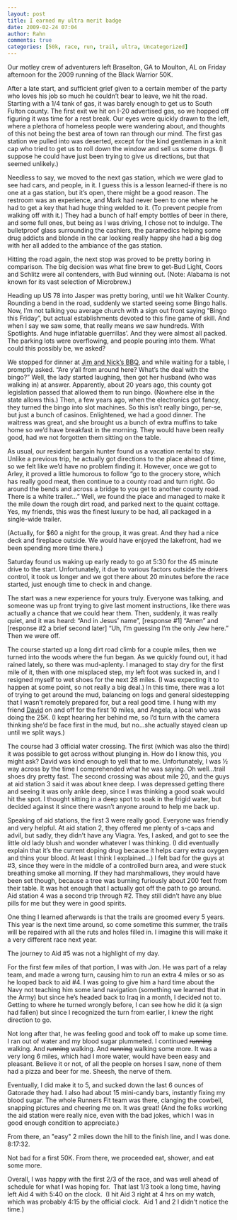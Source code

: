 ```yaml
---
layout: post
title: I earned my ultra merit badge
date: 2009-02-24 07:04
author: Rahn
comments: true
categories: [50k, race, run, trail, ultra, Uncategorized]
---
```

Our motley crew of adventurers left Braselton, GA to Moulton, AL on Friday afternoon for the 2009 running of the Black Warrior 50K.

After a late start, and sufficient grief given to a certain member of the party who loves his job so much he couldn’t bear to leave, we hit the road. Starting with a 1/4 tank of gas, it was barely enough to get us to South Fulton county. The first exit we hit on I-20 advertised gas, so we hopped off figuring it was time for a rest break. Our eyes were quickly drawn to the left, where a plethora of homeless people were wandering about, and thoughts of this not being the best area of town ran through our mind. The first gas station we pulled into was deserted, except for the kind gentleman in a knit cap who tried to get us to roll down the window and sell us some drugs. (I suppose he could have just been trying to give us directions, but that seemed unlikely.)

Needless to say, we moved to the next gas station, which we were glad to see had cars, and people, in it. I guess this is a lesson learned-if there is no one at a gas station, but it’s open, there might be a good reason. The restroom was an experience, and Mark had never been to one where he had to get a key that had huge thing welded to it. (To prevent people from walking off with it.) They had a bunch of half empty bottles of beer in there, and some full ones, but being as I was driving, I chose not to indulge. The bulletproof glass surrounding the cashiers, the paramedics helping some drug addicts and blonde in the car looking really happy she had a big dog with her all added to the ambiance of the gas station.

Hitting the road again, the next stop was proved to be pretty boring in comparison. The big decision was what fine brew to get-Bud Light, Coors and Schlitz were all contenders, with Bud winning out. (Note: Alabama is not known for its vast selection of Microbrew.)

Heading up US 78 into Jasper was pretty boring, until we hit Walker County. Rounding a bend in the road, suddenly we started seeing some Bingo halls. Now, I’m not talking you average church with a sign out front saying “Bingo this Friday”, but actual establishments devoted to this fine game of skill. And when I say we saw some, that really means we saw hundreds. With Spotlights. And huge inflatable guerrillas’. And they were almost all packed. The parking lots were overflowing, and people pouring into them. What could this possibly be, we asked?

We stopped for dinner at <a href="http://www.jimnnicks.com/">Jim and Nick’s BBQ</a>, and while waiting for a table, I promptly asked. “Are y’all from around here? What’s the deal with the bingo?” Well, the lady started laughing, then got her husband (who was walking in) at answer. Apparently, about 20 years ago, this county got legislation passed that allowed them to run bingo. (Nowhere else in the state allows this.) Then, a few years ago, when the electronics got fancy, they turned the bingo into slot machines. So this isn’t really bingo, per-se, but just a bunch of casinos. Enlightened, we had a good dinner. The waitress was great, and she brought us a bunch of extra muffins to take home so we’d have breakfast in the morning. They would have been really good, had we not forgotten them sitting on the table.

As usual, our resident bargain hunter found us a vacation rental to stay. Unlike a previous trip, he actually got directions to the place ahead of time, so we felt like we’d have no problem finding it. However, once we got to Arley, it proved a little humorous to follow “go to the grocery store, which has really good meat, then continue to a county road and turn right. Go around the bends and across a bridge to you get to another county road. There is a white trailer…” Well, we found the place and managed to make it the mile down the rough dirt road, and parked next to the quaint cottage. Yes, my friends, this was the finest luxury to be had, all packaged in a single-wide trailer.

(Actually, for $60 a night for the group, it was great. And they had a nice deck and fireplace outside. We would have enjoyed the lakefront, had we been spending more time there.)

Saturday found us waking up early ready to go at 5:30 for the 45 minute drive to the start. Unfortunately, it due to various factors outside the drivers control, it took us longer and we got there about 20 minutes before the race started, just enough time to check in and change.

The start was a new experience for yours truly. Everyone was talking, and someone was up front trying to give last moment instructions, like there was actually a chance that we could hear them. Then, suddenly, it was really quiet, and it was heard: “And in Jesus’ name”, [response #1] “Amen” and [response #2 a brief second later] “Uh, I’m guessing I’m the only Jew here.” Then we were off.

The course started up a long dirt road climb for a couple miles, then we turned into the woods where the fun began. As we quickly found out, it had rained lately, so there was mud-aplenty. I managed to stay dry for the first mile of it, then with one misplaced step, my left foot was sucked in, and I resigned myself to wet shoes for the next 28 miles. (I was expecting it to happen at some point, so not really a big deal.) In this time, there was a lot of trying to get around the mud, balancing on logs and general sidestepping that I wasn’t remotely prepared for, but a real good time. I hung with my friend <a href="http://seedadrunrundadrun.blogspot.com/2009/02/black-warrior-50k-race-report.html">David</a> on and off for the first 10 miles, and Angela, a local who was doing the 25K. (I kept hearing her behind me, so I’d turn with the camera thinking she’d be face first in the mud, but no…she actually stayed clean up until we split ways.)

The course had 3 official water crossing. The first (which was also the third) it was possible to get across without plunging in. How do I know this, you might ask? David was kind enough to yell that to me. Unfortunately, I was ½ way across by the time I comprehended what he was saying. Oh well…trail shoes dry pretty fast. The second crossing was about mile 20, and the guys at aid station 3 said it was about knee deep. I was depressed getting there and seeing it was only ankle deep, since I was thinking a good soak would hit the spot. I thought sitting in a deep spot to soak in the frigid water, but decided against it since there wasn’t anyone around to help me back up.

Speaking of aid stations, the first 3 were really good. Everyone was friendly and very helpful. At aid station 2, they offered me plenty of s-caps and advil, but sadly, they didn’t have any Viagra. Yes, I asked, and got to see the little old lady blush and wonder whatever I was thinking. (I did eventually explain that it’s the current doping drug because it helps carry extra oxygen and thins your blood. At least I think I explained…) I felt bad for the guys at #3, since they were in the middle of a controlled burn area, and were stuck breathing smoke all morning. If they had marshmallows, they would have been set though, because a tree was burning furiously about 200 feet from their table. It was hot enough that I actually got off the path to go around.
Aid station 4 was a second trip through #2. They still didn’t have any blue pills for me but they were in good spirits.

One thing I learned afterwards is that the trails are groomed every 5 years. This year is the next time around, so come sometime this summer, the trails will be repaired with all the ruts and holes filled in. I imagine this will make it a very different race next year.

The journey to Aid #5 was not a highlight of my day.

For the first few miles of that portion, I was with Jon. He was part of a relay team, and made a wrong turn, causing him to run an extra 4 miles or so as he looped back to aid #4. I was going to give him a hard time about the Navy not teaching him some land navigation (something we learned that in the Army) but since he’s headed back to Iraq in a month, I decided not to. Getting to where he turned wrongly before, I can see how he did it (a sign had fallen) but since I recognized the turn from earlier, I knew the right direction to go.

Not long after that, he was feeling good and took off to make up some time. I ran out of water and my blood sugar plummeted. I continued <span style="text-decoration: line-through;">running</span> walking. And <span style="text-decoration: line-through;">running</span> walking. And <span style="text-decoration: line-through;">running</span> walking some more. It was a very long 6 miles, which had I more water, would have been easy and pleasant. Believe it or not, of all the people on horses I saw, none of them had a pizza and beer for me. Sheesh, the nerve of them.

Eventually, I did make it to 5, and sucked down the last 6 ounces of Gatorade they had. I also had about 15 mini-candy bars, instantly fixing my blood sugar. The whole Runners Fit team was there, clanging the cowbell, snapping pictures and cheering me on. It was great! (And the folks working the aid station were really nice, even with the bad jokes, which I was in good enough condition to appreciate.)

From there, an "easy" 2 miles down the hill to the finish line, and I was done. 8:17:32.

<object width="425" height="344" data="http://www.youtube.com/v/8tsdFiy5io8&amp;hl=en&amp;fs=1" type="application/x-shockwave-flash"><param name="allowFullScreen" value="true" /><param name="allowscriptaccess" value="always" /><param name="src" value="http://www.youtube.com/v/8tsdFiy5io8&amp;hl=en&amp;fs=1" /><param name="allowfullscreen" value="true" /></object>

Not bad for a first 50K. From there, we proceeded eat, shower, and eat some more.

Overall, I was happy with the first 2/3 of the race, and was well ahead of schedule for what I was hoping for.  That last 1/3 took a long time, having left Aid 4 with 5:40 on the clock.  (I hit Aid 3 right at 4 hrs on my watch, which was probably 4:15 by the official clock.  Aid 1 and 2 I didn't notice the time.)
